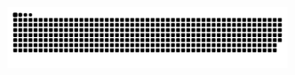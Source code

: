<picture>
  <source media="(prefers-color-scheme: dark)" srcset="https://raw.githubusercontent.com/Sammuss/Sammuss/output/github-contribution-grid-snake-dark.svg">
  <source media="(prefers-color-scheme: light)" srcset="https://raw.githubusercontent.com/Sammuss/Sammuss/output/github-contribution-grid-snake.svg">
  <img alt="github contribution grid snake animation" src="https://raw.githubusercontent.com/Sammuss/Sammuss/output/github-contribution-grid-snake.svg">
</picture>

